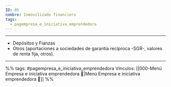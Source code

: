 ```yaml
---
ID: 85
nombre: Inmovilizado financiero
tags:
  - pagempresa_e_iniciativa_emprendedora
---
```

___
- Depósitos y Fianzas 
- Otros (aportaciones a sociedades de garantía recíproca -SGR-, valores de renta fija, otros).

____
%%
tags:  #pagempresa_e_iniciativa_emprendedora 
Vínculos:  [[000-Menú Empresa e iniciativa emprendedora 📃|Menú Empresa e iniciativa emprendedora 📃]]
%%
